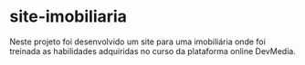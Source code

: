 # site-imobiliaria
Neste projeto foi desenvolvido um site para uma imobiliária onde foi treinada as habilidades adquiridas no curso da plataforma online DevMedia.



